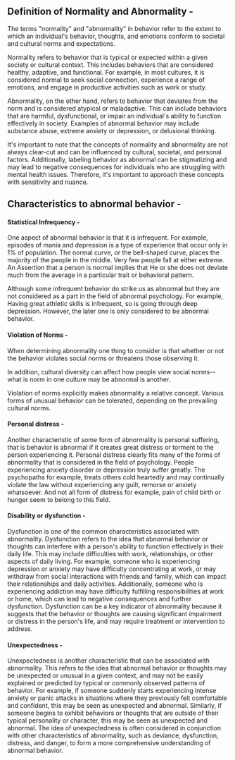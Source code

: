 ## Definition of Normality and Abnormality -

The terms "normality" and "abnormality" in behavior refer to the extent to which
an individual's behavior, thoughts, and emotions conform to societal and
cultural norms and expectations.

Normality refers to behavior that is typical or expected within a given society
or cultural context. This includes behaviors that are considered healthy,
adaptive, and functional. For example, in most cultures, it is considered normal
to seek social connection, experience a range of emotions, and engage in
productive activities such as work or study.

Abnormality, on the other hand, refers to behavior that deviates from the norm
and is considered atypical or maladaptive. This can include behaviors that are
harmful, dysfunctional, or impair an individual's ability to function
effectively in society. Examples of abnormal behavior may include substance
abuse, extreme anxiety or depression, or delusional thinking.

It's important to note that the concepts of normality and abnormality are not
always clear-cut and can be influenced by cultural, societal, and personal
factors. Additionally, labeling behavior as abnormal can be stigmatizing and may
lead to negative consequences for individuals who are struggling with mental
health issues. Therefore, it's important to approach these concepts with
sensitivity and nuance.

## Characteristics to abnormal behavior -

#### Statistical Infrequency -

One aspect of abnormal behavior is that it is infrequent. For example, episodes
of mania and depression is a type of experience that occur only in 1% of
population. The normal curve, or the bell-shaped curve, places the majority of
the people in the middle. Very few people fall at either extreme. An Assertion
that a person is normal implies that He or she does not deviate much from the
average in a particular trait or behavioral pattern.

Although some infrequent behavior do strike us as abnormal but they are not
considered as a part in the field of abnormal psychology. For example, Having
great athletic skills is infrequent, so is going through deep depression.
However, the later one is only considered to be abnormal behavior.

#### Violation of Norms -

When determining abnormality one thing to consider is that whether or not the
behavior violates social norms or threatens those observing it.

In addition, cultural diversity can affect how people view social norms--what is
norm in one culture may be abnormal is another.

Violation of norms explicitly makes abnormality a relative concept. Various
forms of unusual behavior can be tolerated, depending on the prevailing cultural
norms.

#### Personal distress -

Another characteristic of some form of abnormality is personal suffering, that
is behavior is abnormal if it creates great distress or torment to the person
experiencing it. Personal distress clearly fits many of the forms of abnormality
that is considered in the field of psychology. People experiencing anxiety
disorder or depression truly suffer greatly. The psychopaths for example, treats
others cold heartedly and may continually violate the law without experiencing
any guilt, remorse or anxiety whatsoever. And not all form of distress for
example, pain of child birth or hunger seem to belong to this field.

#### Disability or dysfunction -

Dysfunction is one of the common characteristics associated with abnormality.
Dysfunction refers to the idea that abnormal behavior or thoughts can interfere
with a person's ability to function effectively in their daily life. This may
include difficulties with work, relationships, or other aspects of daily living.
For example, someone who is experiencing depression or anxiety may have
difficulty concentrating at work, or may withdraw from social interactions with
friends and family, which can impact their relationships and daily activities.
Additionally, someone who is experiencing addiction may have difficulty
fulfilling responsibilities at work or home, which can lead to negative
consequences and further dysfunction. Dysfunction can be a key indicator of
abnormality because it suggests that the behavior or thoughts are causing
significant impairment or distress in the person's life, and may require
treatment or intervention to address.

#### Unexpectedness -

Unexpectedness is another characteristic that can be associated with
abnormality. This refers to the idea that abnormal behavior or thoughts may be
unexpected or unusual in a given context, and may not be easily explained or
predicted by typical or commonly observed patterns of behavior. For example, if
someone suddenly starts experiencing intense anxiety or panic attacks in
situations where they previously felt comfortable and confident, this may be
seen as unexpected and abnormal. Similarly, if someone begins to exhibit
behaviors or thoughts that are outside of their typical personality or
character, this may be seen as unexpected and abnormal. The idea of
unexpectedness is often considered in conjunction with other characteristics of
abnormality, such as deviance, dysfunction, distress, and danger, to form a more
comprehensive understanding of abnormal behavior.
